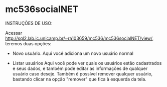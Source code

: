 mc536socialNET
==============

INSTRUÇÕES DE USO:

Acessar http://sql2.lab.ic.unicamp.br/~ra103659/mc536/mc536socialNET/view/, teremos duas opções:
* Novo usuário.
	Aqui você adiciona um novo usuário normal

* Listar usuários
	Aqui você pode ver quais os usuários estão cadastrados e seus dados, e também pode editar as informações de qualquer usuário caso deseje.
	Também é possível remover qualquer usuário, bastando clicar na opção "remover" que fica à esquerda da tela.


